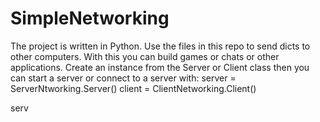 # SimpleNetworking
The project is written in Python.
Use the files in this repo to send dicts to other computers. With this you can build games or chats or other applications.
Create an instance from the Server or Client class then you can start a server or connect to a server with:
server = ServerNtworking.Server()
client = ClientNetworking.Client()

serv
